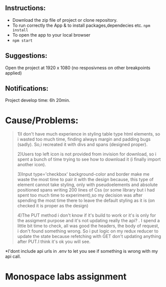 


## Instructions:

- Download the zip file of project or clone repository.
- To run correctly the App & to install packages,dependecies etc.
`npm install`
- To open the app to your local browser
- `npm start` 
##  Suggestions:
Open the project at 1920 x 1080 (no resposivness on other breakpoints applied)

## Notifications:
Project develop time: 6h 20min.

# Cause/Problems:
> 1)I don't have much experience in styling table type html elements,
so i wasted too much time, finding always margin and padding bugs (sadly).
So,i recreated it with divs and spans (designed proper).
> 
> 2)Users top left icon is not provided from invision for download,
so i spent a bunch of time trying to see how to download it (i finally import another icon).
> 
> 3)Input type='checkbox' background-color and border make me waste the most time to pair it with the design
because, this type of element cannot take styling, only with pseudoelements and absolute positioned spans
writing 200 lines of Css (or some library but i had spent too much time to experiment),so my decision was
after spending the most time there to leave the default styling as it is (on checked it is proper as the design)
>
>4)The PUT method i don't know if it's build to work or it's is only for the assigment purpose and it's not
updating really the api? . I spend a little bit time to check, all was good the headers, the body of request,
i don't found something wrong. So i put logic on my redux reducer to update the state because
refetching with GET don't updating anything after PUT.I think it's ok you will see.


*I'dont include api urls in .env to let you see if something is wrong with my api call.

# Monospace labs assignment

